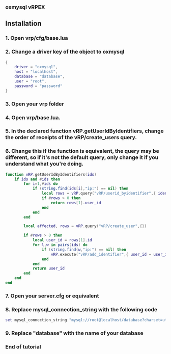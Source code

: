 ### oxmysql vRPEX

## Installation

### 1. Open **vrp/cfg/base.lua**
### 2. Change a **driver** key of the object to **oxmysql**

```lua
{
	driver = "oxmysql",
	host = "localhost",
	database = "database",
	user = "root",
	password = "password"
}
```

### 3. Open your vrp folder
### 4. Open **vrp/base.lua**.
### 5. In the declared function vRP.getUserIdByIdentifiers, change the order of receipts of the vRP/create_users query.
### 6. Change this if the function is equivalent, the query may be different, so if it's not the default query, only change it if you understand what you're doing.

```lua
function vRP.getUserIdByIdentifiers(ids)
	if ids and #ids then
		for i=1,#ids do
			if (string.find(ids[i],"ip:") == nil) then
				local rows = vRP.query("vRP/userid_byidentifier",{ identifier = ids[i] })
				if #rows > 0 then
					return rows[1].user_id
				end
			end
		end

		local affected, rows = vRP.query("vRP/create_user",{})

		if #rows > 0 then
			local user_id = rows[1].id
			for l,w in pairs(ids) do
				if (string.find(w,"ip:") == nil) then
					vRP.execute("vRP/add_identifier",{ user_id = user_id, identifier = w })
				end
			end
			return user_id
		end
	end
end
```

### 7. Open your server.cfg or equivalent
### 8. Replace mysql_connection_string with the following code

```lua
set mysql_connection_string "mysql://root@localhost/database?charset=utf8mb4"
```

### 9. Replace "database" with the name of your database

### End of tutorial